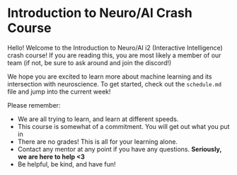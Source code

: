 # Introduction to Neuro/AI Crash Course

Hello! Welcome to the Introduction to Neuro/AI i2 (Interactive Intelligence) crash course! If you are reading this, you are most likely a member of our team (if not, be sure to ask around and join the discord!)

We hope you are excited to learn more about machine learning and its intersection with neuroscience. To get started, check out the `schedule.md` file and jump into the current week!

Please remember:
- We are all trying to learn, and learn at different speeds.
- This course is somewhat of a commitment. You will get out what you put in
- There are no grades! This is all for your learning alone.
- Contact any mentor at any point if you have any questions. **Seriously, we are here to help <3**
- Be helpful, be kind, and have fun!
